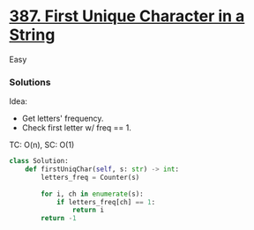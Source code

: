 # [387. First Unique Character in a String](https://leetcode.com/problems/first-unique-character-in-a-string/description/?envType=company&envId=amazon&favoriteSlug=amazon-six-months)

Easy

### Solutions

Idea:
- Get letters' frequency.
- Check first letter w/ freq == 1.

TC: O(n), SC: O(1)

```python
class Solution:
    def firstUniqChar(self, s: str) -> int:
        letters_freq = Counter(s)
        
        for i, ch in enumerate(s):
            if letters_freq[ch] == 1:
                return i
        return -1
```
